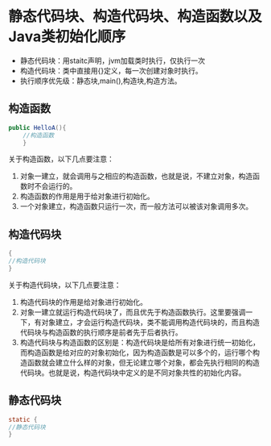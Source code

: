 #  静态代码块、构造代码块、构造函数以及Java类初始化顺序

 - 静态代码块：用staitc声明，jvm加载类时执行，仅执行一次
- 构造代码块：类中直接用{}定义，每一次创建对象时执行。
- 执行顺序优先级：静态块,main(),构造块,构造方法。

## 构造函数
``` java
public HelloA(){
    //构造函数
    }
```
关于构造函数，以下几点要注意：
1. 对象一建立，就会调用与之相应的构造函数，也就是说，不建立对象，构造函数时不会运行的。
2. 构造函数的作用是用于给对象进行初始化。
3. 一个对象建立，构造函数只运行一次，而一般方法可以被该对象调用多次。

## 构造代码块
``` java
{
//构造代码块    
}
```
关于构造代码块，以下几点要注意：
1. 构造代码块的作用是给对象进行初始化。
2. 对象一建立就运行构造代码块了，而且优先于构造函数执行。这里要强调一下，有对象建立，才会运行构造代码块，类不能调用构造代码块的，而且构造代码块与构造函数的执行顺序是前者先于后者执行。
3. 构造代码块与构造函数的区别是：构造代码块是给所有对象进行统一初始化，而构造函数是给对应的对象初始化，因为构造函数是可以多个的，运行哪个构造函数就会建立什么样的对象，但无论建立哪个对象，都会先执行相同的构造代码块。也就是说，构造代码块中定义的是不同对象共性的初始化内容。

## 静态代码块
``` java
static {
//静态代码块    
}
```


